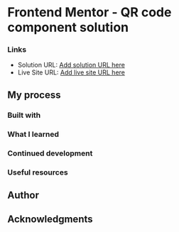 # Frontend Mentor - QR code component solution
### Links

- Solution URL: [Add solution URL here](https://your-solution-url.com)
- Live Site URL: [Add live site URL here](https://your-live-site-url.com)

## My process

### Built with

### What I learned



### Continued development



### Useful resources

## Author


## Acknowledgments

